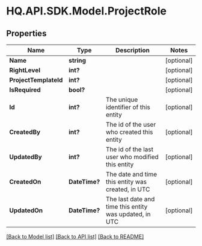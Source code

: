 # HQ.API.SDK.Model.ProjectRole
## Properties

Name | Type | Description | Notes
------------ | ------------- | ------------- | -------------
**Name** | **string** |  | [optional] 
**RightLevel** | **int?** |  | [optional] 
**ProjectTemplateId** | **int?** |  | [optional] 
**IsRequired** | **bool?** |  | [optional] 
**Id** | **int?** | The unique identifier of this entity | [optional] 
**CreatedBy** | **int?** | The id of the user who created this entity | [optional] 
**UpdatedBy** | **int?** | The id of the last user who modified this entity | [optional] 
**CreatedOn** | **DateTime?** | The date and time this entity was created, in UTC | [optional] 
**UpdatedOn** | **DateTime?** | The last date and time this entity was updated, in UTC | [optional] 

[[Back to Model list]](../README.md#documentation-for-models) [[Back to API list]](../README.md#documentation-for-api-endpoints) [[Back to README]](../README.md)

